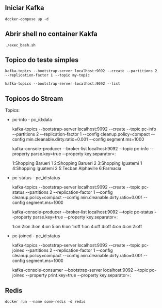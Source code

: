 
## Iniciar Kafka

    docker-compose up -d

## Abrir shell no container Kakfa

    ./exec_bash.sh

## Topico do teste simples

    kafka-topics --bootstrap-server localhost:9092 --create --partitions 2 --replication-factor 1 --topic my-topic

    kafka-topics --bootstrap-server localhost:9092 --list

## Topicos do Stream

Topics:

* pc-info - pc_id:data


    kafka-topics --bootstrap-server localhost:9092 --create --topic pc-info --partitions 2 --replication-factor 1 --config cleanup.policy=compact --config min.cleanable.dirty.ratio=0.001 --config segment.ms=1000
    
    kafka-console-producer --broker-list localhost:9092 --topic pc-info --property parse.key=true --property key.separator=:
    
    1:Shopping Barueri 1
    2:Shopping Barueri 2
    3:Shopping Iguatemi 1
    4:Shopping Iguatemi 2
    5:Tecban Alphaville
    6:Farmacia


* pc-status - pc_id:status


    kafka-topics --bootstrap-server localhost:9092 --create --topic pc-status --partitions 2 --replication-factor 1 --config cleanup.policy=compact --config min.cleanable.dirty.ratio=0.001 --config segment.ms=1000

    kafka-console-producer --broker-list localhost:9092 --topic pc-status --property parse.key=true --property key.separator=:
    
    1:on
    2:on
    3:on
    4:on
    5:on
    6:on
    1:off
    1:on
    4:off
    4:off
    4:on
    4:on
    2:off


* pc-joined - pc_id:status


    kafka-topics --bootstrap-server localhost:9092 --create --topic pc-joined --partitions 2 --replication-factor 1 --config cleanup.policy=compact --config min.cleanable.dirty.ratio=0.001 --config segment.ms=1000

    kafka-console-consumer --bootstrap-server localhost:9092 --topic pc-joined --property print.key=true --property key.separator=:


## Redis

    docker run --name some-redis -d redis
